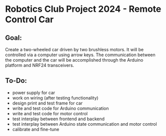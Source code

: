 # Robotics Club Project 2024 - Remote Control Car

## Goal:
Create a two-wheeled car driven by two brushless motors. It will be controlled via a computer
using arrow keys. The communication between the computer and the car will be accomplished
through the Arduino platform and NRF24 transceivers. 


## To-Do:
- power supply for car
- work on wiring (after testing functionality)
- design print and test frame for car
- write and test code for Arduino communication
- write and test code for motor control
- test interplay between frontend and backend
- test interplay between Arduino state communication and motor control
- calibrate and fine-tune
